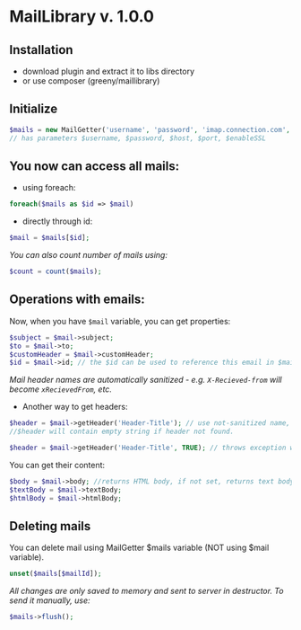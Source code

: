 MailLibrary v. 1.0.0
====================

Installation
------------
- download plugin and extract it to libs directory
- or use composer (greeny/maillibrary)

Initialize
----------
```php
$mails = new MailGetter('username', 'password', 'imap.connection.com', 993, TRUE)
// has parameters $username, $password, $host, $port, $enableSSL
```

You now can access all mails:
-----------------------------
- using foreach:

```php
foreach($mails as $id => $mail)
```

- directly through id:

```php
$mail = $mails[$id];
```

*You can also count number of mails using:*
```php
$count = count($mails);
```

Operations with emails:
-----------------------
Now, when you have `$mail` variable, you can get properties:
```php
$subject = $mail->subject;
$to = $mail->to;
$customHeader = $mail->customHeader;
$id = $mail->id; // the $id can be used to reference this email in $mails variable, see Deleting mails
```

*Mail header names are automatically sanitized - e.g. `X-Recieved-from` will become `xRecievedFrom`, etc.*

- Another way to get headers:

```php
$header = $mail->getHeader('Header-Title'); // use not-sanitized name, normally, you would write $mail->headerTitle
//$header will contain empty string if header not found.

$header = $mail->getHeader('Header-Title', TRUE); // throws exception when header not found.
```

You can get their content:
```php
$body = $mail->body; //returns HTML body, if not set, returns text body
$textBody = $mail->textBody;
$htmlBody = $mail->htmlBody;
```

Deleting mails
--------------
You can delete mail using MailGetter $mails variable (NOT using $mail variable).
```php
unset($mails[$mailId]);
```

*All changes are only saved to memory and sent to server in destructor. To send it manually, use:*
```php
$mails->flush();
```
